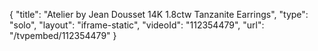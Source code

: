 {
    "title": "Atelier by Jean Dousset 14K 1.8ctw Tanzanite Earrings",
    "type": "solo",
    "layout": "iframe-static",
    "videoId": "112354479",
    "url": "\/tvpembed\/112354479"
}